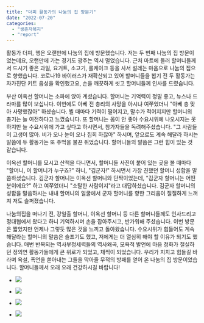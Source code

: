 ```yaml
---
title: "더피 활동가의 나눔의 집 방문기"
date: "2022-07-20"
categories: 
  - "생존자복지"
  - "report"
---
```


활동가 더피, 행은 오랜만에 나눔의 집에 방문했습니다. 저는 두 번째 나눔의 집 방문이었는데요, 오랜만에 가는 경기도 광주는 역시 멀었습니다. 근처 마트에 들러 할머니들께서 드시기 좋은 과일, 요거트, 소고기, 롤케이크 등을 사서 설레는 마음으로 나눔의 집으로 향했습니다. 코로나19 바이러스가 재확산되고 있어 할머니들을 뵙기 전 두 활동가는 자가진단 키트 음성을 확인했고요, 손을 깨끗하게 씻고 할머니들께 인사를 드렸습니다.

부산 이옥선 할머니는 소파에 앉아 계셨습니다. 할머니는 기억력이 정말 좋고, 뉴스나 드라마를 많이 보십니다. 이번에도 아베 전 총리의 사망을 아시냐 여쭈었더니 "아베 총 맞아 사망했잖아" 하셨습니다. 뵐 때마다 기력이 떨어지고, 말수가 적어지지만 할머니의 총기는 늘 여전하다고 느꼈습니다. 또 할머니는 몸이 안 좋아 수요시위에 나오시지는 못하지만 늘 수요시위에 가고 싶다고 하시면서, 참가자들을 독려해주셨습니다. "그 사람들이 고생이 많아. 비가 오나 눈이 오나 집회 하잖아" 하시며, 앞으로도 계속 해달라 하시는 말씀에 두 활동가는 또 주먹을 불끈 쥐었습니다. 할머니들의 말씀은 그런 힘이 있는 것 같습니다.

이옥선 할머니를 모시고 산책을 다니면서, 할머니들 사진이 붙어 있는 곳을 볼 때마다 "할머니, 이 할머니가 누구죠?" 하니, "김군자!" 하시면서 가장 친했던 할머니 성함을 말씀하셨습니다. 김군자 할머니는 이옥선 할머니와 단짝이었는데, "김군자 할머니는 어떤 분이에요?" 하고 여쭈었더니 "소탈한 사람이지"라고 대답하셨습니다. 김군자 할머니의 성함을 말씀하시는 내내 할머니의 얼굴에서 군자 할머니를 향한 그리움이 절절하게 느껴져 저도 슬퍼졌습니다.

나눔의집을 떠나기 전, 강일출 할머니, 이옥선 할머니 등 다른 할머니들께도 인사드리고 정대협에서 왔다고 하니 기억하시며 손을 잡아주시고, 반가워해 주셨습니다. 이번 방문은 짧았지만 언제나 그렇듯 많은 것을 느끼고 돌아왔습니다. 수요시위가 힘들어도 계속 해달라는 할머니의 말씀은 슬프기도 했고, 저에게는 더 열심히 해야 할 이유가 되기도 했습니다. 매번 반복되는 역사부정세력들의 역사왜곡, 모욕적 발언에 마음 정화가 절실하던 정의연 활동가들에게 큰 위로가 되었고, 채찍이 되었습니다. 우리가 지치고 힘들길 바라며 욕설, 폭언을 쏟아내는 그들을 막아줄 무적의 방패를 얻어 온 나눔의 집 방문이었습니다. 할머니들께서 오래 오래 건강하시길 바랍니다!

- ![](https://womenandwar.net/kr/wp-content/uploads/2022/07/photo_2022-07-26_10-41-36-1024x768.jpg)
    
- ![](https://womenandwar.net/kr/wp-content/uploads/2022/07/photo_2022-07-26_10-36-05.jpg)
    

- ![](https://womenandwar.net/kr/wp-content/uploads/2022/07/photo_2022-07-26_10-35-54-2-576x1024.jpg)
    
- ![](https://womenandwar.net/kr/wp-content/uploads/2022/07/photo_2022-07-26_10-41-34-768x1024.jpg)
